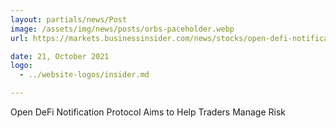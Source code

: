 ```yaml
---
layout: partials/news/Post
image: /assets/img/news/posts/orbs-paceholder.webp
url: https://markets.businessinsider.com/news/stocks/open-defi-notification-protocol-aims-to-help-traders-manage-risk-1030884792

date: 21, October 2021
logo: 
  - ../website-logos/insider.md

---
```



Open DeFi Notification Protocol Aims to Help Traders Manage Risk

